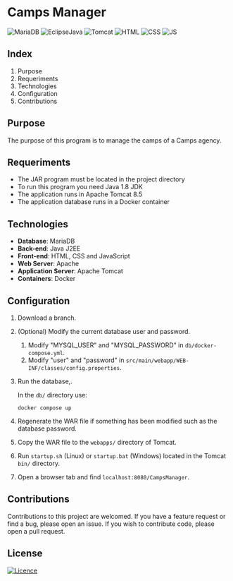 # Camps Manager
![MariaDB](https://img.shields.io/badge/MariaDB-003545?style=for-the-badge&logo=mariadb&logoColor=white)
![EclipseJava](https://img.shields.io/badge/Eclipse-2C2255?style=for-the-badge&logo=eclipse&logoColor=white)
![Tomcat](https://img.shields.io/badge/Apache-D22128?style=for-the-badge&logo=Apache&logoColor=white)
![HTML](https://img.shields.io/badge/HTML5-E34F26?style=for-the-badge&logo=html5&logoColor=white)
![CSS](https://img.shields.io/badge/CSS3-1572B6?style=for-the-badge&logo=css3&logoColor=white)
![JS](https://img.shields.io/badge/JavaScript-323330?style=for-the-badge&logo=javascript&logoColor=F7DF1E)
## Index
1. Purpose
1. Requeriments
1. Technologies
1. Configuration
1. Contributions

## Purpose
The purpose of this program is to manage the camps of a Camps agency.

## Requeriments
- The JAR program must be located in the project directory
- To run this program you need Java 1.8 JDK
- The application runs in Apache Tomcat 8.5
- The application database runs in a Docker container

## Technologies
- **Database**: MariaDB
- **Back-end**: Java J2EE
- **Front-end**: HTML, CSS and JavaScript
- **Web Server**: Apache
- **Application Server**: Apache Tomcat
- **Containers**: Docker

## Configuration
1. Download a branch.
1. (Optional) Modify the current database user and password.

    1. Modify "MYSQL_USER" and "MYSQL_PASSWORD" in `db/docker-compose.yml`.
    1. Modify "user" and "password" in `src/main/webapp/WEB-INF/classes/config.properties`.
1. Run the database,.

    In the `db/` directory use:

    ```docker compose up```
1. Regenerate the WAR file if something has been modified such as the database password.
1. Copy the WAR file to the `webapps/` directory of Tomcat.
1. Run `startup.sh` (Linux) or `startup.bat` (Windows) located in the Tomcat `bin/` directory.
1. Open a browser tab and find `localhost:8080/CampsManager`.

## Contributions
Contributions to this project are welcomed. If you have a feature request or find a bug, please open an issue. If you wish to contribute code, please open a pull request.

## License
[![Licence](https://img.shields.io/github/license/Ileriayo/markdown-badges?style=for-the-badge)](./LICENSE)